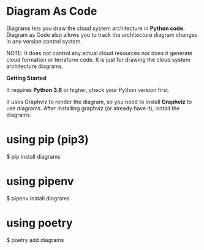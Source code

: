 # Diagram As Code
Diagrams lets you draw the cloud system architecture in **Python code.**
Diagram as Code also allows you to track the architecture diagram changes in any version control system.


NOTE: It does not control any actual cloud resources nor does it generate cloud formation or terraform code. It is just for drawing the cloud system architecture diagrams.

**Getting Started**

It requires **Python 3.6** or higher, check your Python version first.

It uses Graphviz to render the diagram, so you need to install **Graphviz** to use diagrams. After installing graphviz (or already have it), install the diagrams.

# using pip (pip3)
$ pip install diagrams

# using pipenv
$ pipenv install diagrams

# using poetry
$ poetry add diagrams
